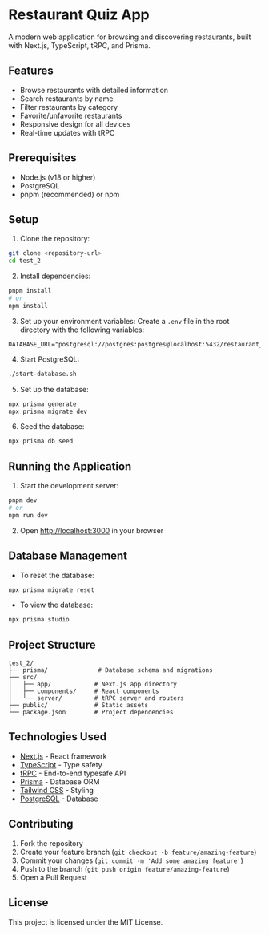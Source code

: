 # Restaurant Quiz App

A modern web application for browsing and discovering restaurants, built with Next.js, TypeScript, tRPC, and Prisma.

## Features

- Browse restaurants with detailed information
- Search restaurants by name
- Filter restaurants by category
- Favorite/unfavorite restaurants
- Responsive design for all devices
- Real-time updates with tRPC

## Prerequisites

- Node.js (v18 or higher)
- PostgreSQL
- pnpm (recommended) or npm

## Setup

1. Clone the repository:
```bash
git clone <repository-url>
cd test_2
```

2. Install dependencies:
```bash
pnpm install
# or
npm install
```

3. Set up your environment variables:
Create a `.env` file in the root directory with the following variables:
```env
DATABASE_URL="postgresql://postgres:postgres@localhost:5432/restaurant_quiz"
```

4. Start PostgreSQL:
```bash
./start-database.sh
```

5. Set up the database:
```bash
npx prisma generate
npx prisma migrate dev
```

6. Seed the database:
```bash
npx prisma db seed
```

## Running the Application

1. Start the development server:
```bash
pnpm dev
# or
npm run dev
```

2. Open [http://localhost:3000](http://localhost:3000) in your browser

## Database Management

- To reset the database:
```bash
npx prisma migrate reset
```

- To view the database:
```bash
npx prisma studio
```

## Project Structure

```
test_2/
├── prisma/              # Database schema and migrations
├── src/
│   ├── app/            # Next.js app directory
│   ├── components/     # React components
│   └── server/         # tRPC server and routers
├── public/             # Static assets
└── package.json        # Project dependencies
```

## Technologies Used

- [Next.js](https://nextjs.org/) - React framework
- [TypeScript](https://www.typescriptlang.org/) - Type safety
- [tRPC](https://trpc.io/) - End-to-end typesafe API
- [Prisma](https://www.prisma.io/) - Database ORM
- [Tailwind CSS](https://tailwindcss.com/) - Styling
- [PostgreSQL](https://www.postgresql.org/) - Database

## Contributing

1. Fork the repository
2. Create your feature branch (`git checkout -b feature/amazing-feature`)
3. Commit your changes (`git commit -m 'Add some amazing feature'`)
4. Push to the branch (`git push origin feature/amazing-feature`)
5. Open a Pull Request

## License

This project is licensed under the MIT License.
